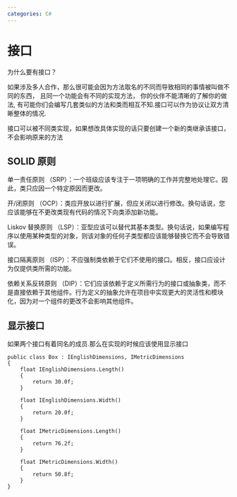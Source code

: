 ```yaml
---
categories: C#
---
```


# 接口

为什么要有接口？

如果涉及多人合作，那么很可能会因为方法取名的不同而导致相同的事情被叫做不同的东西，
且同一个功能会有不同的实现方法， 你的伙伴不能清晰的了解你的做法,
有可能你们会编写几套类似的方法和类而相互不知.接口可以作为协议让双方清晰整体的情况.

接口可以被不同类实现，如果想改具体实现的话只要创建一个新的类继承该接口，不会影响原来的方法

## SOLID 原则

单一责任原则
（SRP）：一个班级应该专注于一项明确的工作并完整地处理它。因此，类只应因一个特定原因而更改。

开/闭原则
（OCP）：类应开放以进行扩展，但应关闭以进行修改。换句话说，您应该能够在不更改类现有代码的情况下向类添加新功能。

Liskov 替换原则
（LSP）：亚型应该可以替代其基本类型。换句话说，如果编写程序以使用某种类型的对象，则该对象的任何子类型都应该能够替换它而不会导致错误。

接口隔离原则
（ISP）：不应强制类依赖于它们不使用的接口。相反，接口应设计为仅提供类所需的功能。

依赖关系反转原则
（DIP）：它们应该依赖于定义所需行为的接口或抽象类，而不是直接依赖于其他组件。行为定义的抽象允许在项目中实现更大的灵活性和模块化，因为对一个组件的更改不会影响其他组件。

## 显示接口

如果两个接口有着同名的成员.那么在实现的时候应该使用显示接口

    public class Box : IEnglishDimensions, IMetricDimensions
    {
        float IEnglishDimensions.Length()
        {
            return 30.0f;
        }

        float IEnglishDimensions.Width()
        {
            return 20.0f;
        }

        float IMetricDimensions.Length()
        {
            return 76.2f;
        }

        float IMetricDimensions.Width()
        {
            return 50.8f;
        }
    }
